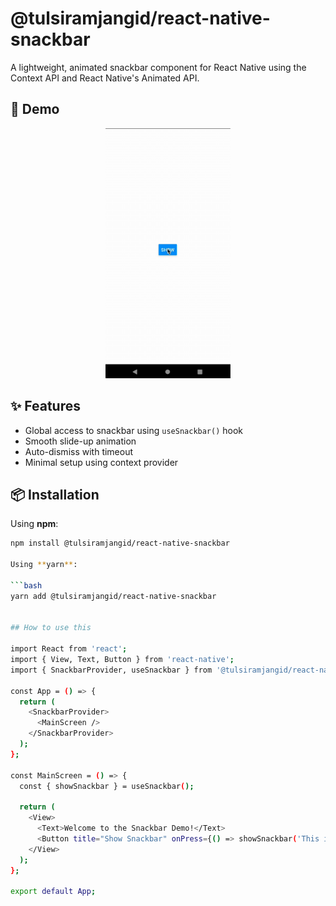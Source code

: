 # @tulsiramjangid/react-native-snackbar

A lightweight, animated snackbar component for React Native using the Context API and React Native's Animated API.

## 🎥 Demo

<p align="center">
  <img src="https://github.com/Tulsiram-jangid/react-native-snackbar/blob/main/docs/snackbar.gif" height="400" width="200" alt="Snackbar Demo" />
</p>

## ✨ Features

- Global access to snackbar using `useSnackbar()` hook
- Smooth slide-up animation
- Auto-dismiss with timeout
- Minimal setup using context provider



## 📦 Installation

Using **npm**:

```bash
npm install @tulsiramjangid/react-native-snackbar

Using **yarn**:

```bash
yarn add @tulsiramjangid/react-native-snackbar


## How to use this

import React from 'react';
import { View, Text, Button } from 'react-native';
import { SnackbarProvider, useSnackbar } from '@tulsiramjangid/react-native-snackbar';

const App = () => {
  return (
    <SnackbarProvider>
      <MainScreen />
    </SnackbarProvider>
  );
};

const MainScreen = () => {
  const { showSnackbar } = useSnackbar();

  return (
    <View>
      <Text>Welcome to the Snackbar Demo!</Text>
      <Button title="Show Snackbar" onPress={() => showSnackbar('This is a snackbar message!')} />
    </View>
  );
};

export default App;



